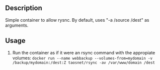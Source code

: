## Description

Simple container to allow rysnc. By default, uses "-a /source /dest" as arguments.

## Usage

  1. Run the container as if it were an rsync command with the appropiate volumes:
         ```
         docker run --name webbackup --volumes-from=mydomain -v /backup/mydomain:/dest:Z taosnet/rsync -av /var/www/domain /dest
         ```
